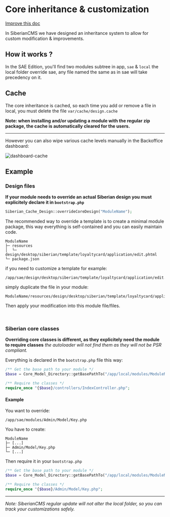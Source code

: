 # Core inheritance & customization

[Improve this doc](https://github.com/Xtraball/SiberianCMS-Doc/blob/master/docs/module/core-inheritance.md)

In SiberianCMS we have designed an inheritance system to allow for custom modification & improvements.

## How it works ?

In the SAE Edition, you'll find two modules subtree in app, `sae` & `local` the local folder override sae, any file named the same as in sae will take precedency on it.

## Cache

The core inheritance is cached, so each time you add or remove a file in local, you must delete the file `var/cache/design.cache`

**Note: when installing and/or updating a module with the regular zip package, the cache is automatically cleared for the users.**

---

However you can also wipe various cache levels manually in the Backoffice dashboard:

![dashboard-cache](/img/module/dashboard-cache.png)

## Example

### Design files

**If your module needs to override an actual Siberian design you must explicitely declare it in `bootstrap.php`**

```php
Siberian_Cache_Design::overrideCoreDesign("ModuleName");
```

The recommended way to override a template is to create a minimal module package, this way everything is self-contained and you can easily maintain code.

```raw
ModuleName
├─ resources
│  └─ design/desktop/siberian/template/loyaltycard/application/edit.phtml
└─ package.json
```

if you need to customize a template for example:

```raw
/app/sae/design/desktop/siberian/template/loyaltycard/application/edit.phtml
```

simply duplicate the file in your module:

```raw
ModuleName/resources/design/desktop/siberian/template/loyaltycard/application/edit.phtml
```

Then apply your modification into this module file/files.

&nbsp;

### Siberian core classes

**Overriding core classes is different, as they explicitely need the module to require classes**
*the autoloader will not find them as they will not be PSR compliant.*

Everything is declared in the `bootstrap.php` file this way:

```php
/** Get the base path to your module */
$base = Core_Model_Directory::getBasePathTo("/app/local/modules/ModuleName/");

/** Require the classes */
require_once "{$base}/controllers/IndexController.php";
```

#### Example

You want to override:

```raw
/app/sae/modules/Admin/Model/Key.php
```

You have to create:

```raw
ModuleName
├─ [...]
├─ Admin/Model/Key.php
└─ [...]
```

Then require it in your `bootstrap.php`

```php
/** Get the base path to your module */
$base = Core_Model_Directory::getBasePathTo("/app/local/modules/ModuleName/");

/** Require the classes */
require_once "{$base}/Admin/Model/Key.php";
```


---

*Note: SiberianCMS regular update will not alter the local folder, so you can track your customizations safely.*